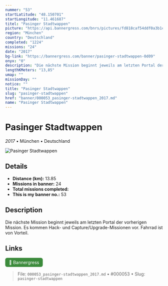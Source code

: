```yaml
---
nummer: "53"
startLatitude: "48.150701"
startLongitude: "11.461687"
titel: "Pasinger Stadtwappen"
picture: "https://api.bannergress.com/bnrs/pictures/fd818caf54ddf0a3b1cdbe1e34009f71"
region: "München"
country: "Deutschland"
completed: "1224"
missions: "24"
date: "2017"
bg-link: "https://bannergress.com/banner/pasinger-stadtwappen-0d09"
onyx: "0"
description: "Die nächste Mission beginnt jeweils am letzten Portal der vorherigen Mission. Es kommen Hack- und Capture/Upgrade-Missionen vor. Fahrrad ist von Vorteil."
lengthKMeters: "13,85"
umap: ""
missionDay: ""
notice: ""
title: "Pasinger Stadtwappen"
slug: "pasinger-stadtwappen"
href: "banner/000053_pasinger-stadtwappen_2017.md"
name: "Pasinger Stadtwappen"
---
```

# Pasinger Stadtwappen

*2017* • München • Deutschland

![Pasinger Stadtwappen](https://api.bannergress.com/bnrs/pictures/fd818caf54ddf0a3b1cdbe1e34009f71)



## Details
- **Distance (km):** 13.85
- **Missions in banner:** 24
- **Total missions completed:** 
- **This is my banner no.:** 53



## Description
Die nächste Mission beginnt jeweils am letzten Portal der vorherigen Mission. Es kommen Hack- und Capture/Upgrade-Missionen vor. Fahrrad ist von Vorteil.



## Links
<a href="https://bannergress.com/banner/pasinger-stadtwappen-0d09" target="_blank" style="display:inline-block;margin-right:8px;padding:6px 12px;background:#3c8b3c;color:#fff;text-decoration:none;border-radius:6px;">🔗 Bannergress</a>



> File: `000053_pasinger-stadtwappen_2017.md` • #000053 • Slug: `pasinger-stadtwappen`
